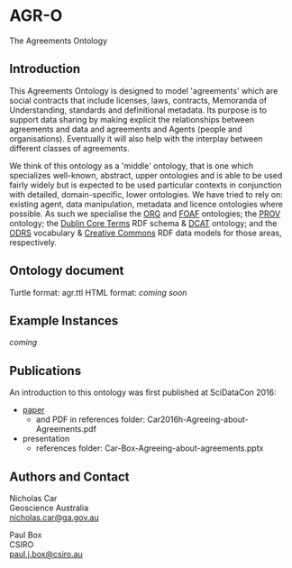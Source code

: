 # AGR-O
The Agreements Ontology

## Introduction
This Agreements Ontology is designed to model 'agreements' which are social contracts that include licenses, laws, contracts, Memoranda of Understanding, standards and definitional metadata. Its purpose is to support data sharing by making explicit the relationships between agreements and data and agreements and Agents (people and organisations). Eventually it will also help with the interplay between different classes of agreements.

We think of this ontology as a 'middle' ontology, that is one which specializes well-known, abstract, upper ontologies and is able to be used fairly widely but is expected to be used particular contexts in conjunction with detailed, domain-specific, lower ontologies. We have tried to rely on: existing agent, data manipulation, metadata and licence ontologies where possible. As such we specialise the [ORG](https://www.w3.org/TR/vocab-org/) and [FOAF](http://xmlns.com/foaf/spec/) ontologies; the [PROV](https://www.w3.org/TR/prov-o/) ontology;  the [Dublin Core Terms](http://dublincore.org/schemas/rdfs/) RDF schema & [DCAT](https://www.w3.org/TR/vocab-dcat/) ontology; and the [ODRS](http://schema.theodi.org/odrs/) vocabulary & [Creative Commons](https://creativecommons.org/ns) RDF data models for those areas, respectively.


## Ontology document
Turtle format: agr.ttl
HTML format: *coming soon*


## Example Instances
*coming*


## Publications
An introduction to this ontology was first published at SciDataCon 2016:
* [paper](http://www.scidatacon.org/2016/sessions/37/paper/185/) 
	* and PDF in references folder: Car2016h-Agreeing-about-Agreements.pdf
* presentation
	* references folder: Car-Box-Agreeing-about-agreements.pptx


## Authors and Contact
Nicholas Car  
Geoscience Australia  
<nicholas.car@ga.gov.au>
  
Paul Box  
CSIRO  
<paul.j.box@csiro.au>